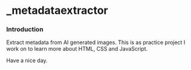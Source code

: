 # _metadataextractor
### Introduction
Extract metadata from AI generated images.
This is as practice project I work on to learn more about HTML, CSS and JavaScript.

Have a nice day.
